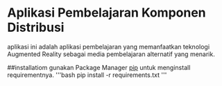 # Aplikasi Pembelajaran Komponen Distribusi 
aplikasi ini adalah aplikasi pembelajaran yang memanfaatkan teknologi Augmented Reality sebagai media pembelajaran alternatif yang menarik.

##installatiom
gunakan Package Manager [pip](https://pip.pypa.io/en/stable/) untuk menginstall requirementnya.
'''bash
pip install -r requirements.txt
'''
